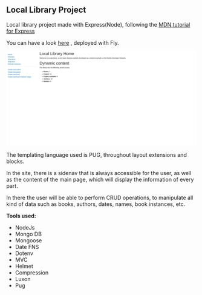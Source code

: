 ## Local Library Project

Local library project made with Express(Node), following the <a href='https://developer.mozilla.org/en-US/docs/Learn/Server-side/Express_Nodejs/deployment#in_this_module'>MDN tutorial for Express</a>

You can have a look <a href='https://polished-bush-2851.fly.dev/catalog'>here</a> , deployed with Fly.

<img src='./locallibrary.jpg'>

The templating language used is PUG, throughout layout extensions and blocks.

In the site, there is a sidenav that is always accessible for the user, as well as the content of the main page, which will display the information of every part.

In there the user will be able to perform CRUD operations, to manipulate all kind of data such as books, authors, dates, names, book instances, etc.

**Tools used:**

- NodeJs
- Mongo DB
- Mongoose
- Date FNS
- Dotenv
- MVC
- Helmet
- Compression
- Luxon
- Pug
